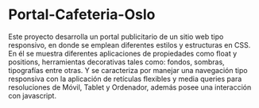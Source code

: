 # Portal-Cafeteria-Oslo
Este proyecto desarrolla un portal publicitario de un sitio web tipo responsivo, en donde se emplean diferentes estilos y estructuras en CSS. En él se muestra diferentes aplicaciones de propiedades como float y positions, herramientas decorativas tales como: fondos, sombras, tipografías entre otras. Y se caracteriza por manejar una navegación tipo responsiva con la aplicación de retículas flexibles y media queries para resoluciones de Móvil, Tablet y Ordenador, además posee una interacción con javascript.
